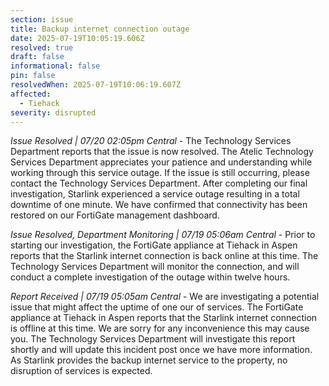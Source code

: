 ```yaml
---
section: issue
title: Backup internet connection outage
date: 2025-07-19T10:05:19.606Z
resolved: true
draft: false
informational: false
pin: false
resolvedWhen: 2025-07-19T10:06:19.607Z
affected:
  - Tiehack
severity: disrupted
---
```

*Issue Resolved | 07/20 02:05pm Central* - The Technology Services Department reports that the issue is now resolved. The Atelic Technology Services Department appreciates your patience and understanding while working through this service outage. If the issue is still occurring, please contact the Technology Services Department. After completing our final investigation, Starlink experienced a service outage resulting in a total downtime of one minute. We have confirmed that connectivity has been restored on our FortiGate management dashboard.

*Issue Resolved, Department Monitoring | 07/19 05:06am Central* - Prior to starting our investigation, the FortiGate appliance at Tiehack in Aspen reports that the Starlink internet connection is back online at this time. The Technology Services Department will monitor the connection, and will conduct a complete investigation of the outage within twelve hours.

*Report Received | 07/19 05:05am Central* - We are investigating a potential issue that might affect the uptime of one our of services. The FortiGate appliance at Tiehack in Aspen reports that the Starlink internet connection is offline at this time. We are sorry for any inconvenience this may cause you. The Technology Services Department will investigate this report shortly and will update this incident post once we have more information. As Starlink provides the backup internet service to the property, no disruption of services is expected.